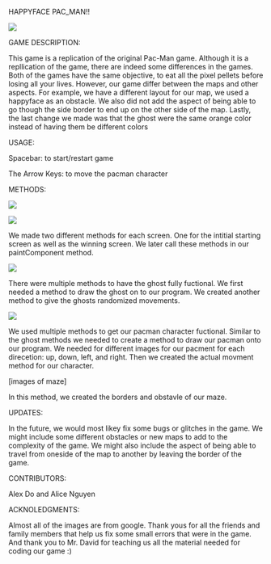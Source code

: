 HAPPYFACE PAC_MAN!!

![](https://i.postimg.cc/4y1Gz81f/Screenshot-4.png)

GAME DESCRIPTION:

This game is a replication of the original Pac-Man game. Although it is a repllication of the game, there are indeed some differences in the games. Both of the games have the same objective, to eat all the pixel pellets before losing all your lives. However, our game differ between the maps and other aspects. For example, we have a different layout for our map, we used a happyface as an obstacle. We also did not add the aspect of being able to go though the side border to end up on the other side of the map. Lastly, the last change we made was that the ghost were the same orange color instead of having them be different colors


USAGE:

Spacebar: to start/restart game

The Arrow Keys: to move the pacman character


METHODS:

![](https://i.postimg.cc/Fz6dQs2k/Screenshot-19.png)

![](https://i.postimg.cc/nrr2kr4X/Screenshot-6.png)

We made two different methods for each screen. One for the intitial starting screen as well as the winning screen. We later call these methods in our paintComponent method.

![](https://i.postimg.cc/0yYQVf2w/Screenshot-18.png)

There were multiple methods to have the ghost fully fuctional. We first needed a method to draw the ghost on to our program. We created another method to give the ghosts randomized movements. 

![](https://i.postimg.cc/Hk9MrHMR/Screenshot-20.png)

We used multiple methods to get our pacman character fuctional. Similar to the ghost methods we needed to create a method to draw our pacman onto our program. We needed for different images for our pacment for each direcetion: up, down, left, and right. Then we created the actual movment method for our character.

[images of maze]

In this method, we created the borders and obstavle of our maze. 

UPDATES:

In the future, we would most likey fix some bugs or glitches in the game. We might include some different obstacles or new maps to add to the complexity of the game. We might also include the aspect of being able to travel from oneside of the map to another by leaving the border of the game.


CONTRIBUTORS:

Alex Do and Alice Nguyen


ACKNOLEDGMENTS:

Almost all of the images are from google. Thank yous for all the friends and family members that help us fix some small errors that were in the game. And thank you to Mr. David for teaching us all the material needed for coding our game :)

